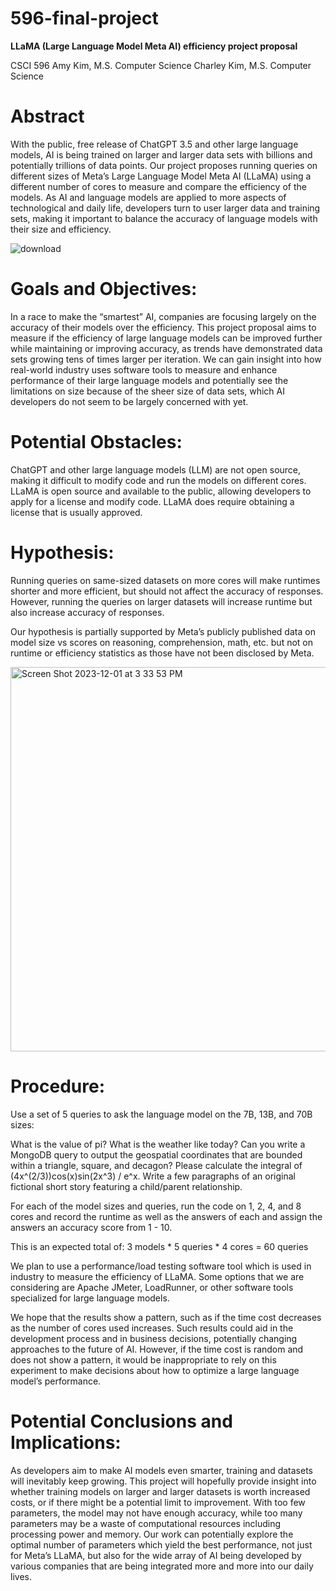 # 596-final-project
**LLaMA (Large Language Model Meta AI) efficiency project proposal**


CSCI 596
Amy Kim, M.S. Computer Science
Charley Kim, M.S. Computer Science


# Abstract
With the public, free release of ChatGPT 3.5 and other large language models, AI is being trained on larger and larger data sets with billions and potentially trillions of data points. Our project proposes running queries on different sizes of Meta’s Large Language Model Meta AI (LLaMA) using a different number of cores to measure and compare the efficiency of the models. As AI and language models are applied to more aspects of technological and daily life, developers turn to user larger data and training sets, making it important to balance the accuracy of language models with their size and efficiency. 


![download](https://github.com/amykim21/596-final-project/assets/69876199/06f7d8fb-a11a-4d34-82cd-9f6dcc52d0c3)


# Goals and Objectives:
In a race to make the “smartest” AI, companies are focusing largely on the accuracy of their models over the efficiency. This project proposal aims to measure if the efficiency of large language models can be improved further while maintaining or improving accuracy, as trends have demonstrated data sets growing tens of times larger per iteration. We can gain insight into how real-world industry uses software tools to measure and enhance performance of their large language models and potentially see the limitations on size because of the sheer size of data sets, which AI developers do not seem to be largely concerned with yet. 


# Potential Obstacles:
ChatGPT and other large language models (LLM) are not open source, making it difficult to modify code and run the models on different cores. LLaMA is open source and available to the public, allowing developers to apply for a license and modify code. LLaMA does require obtaining a license that is usually approved. 


# Hypothesis:
Running queries on same-sized datasets on more cores will make runtimes shorter and more efficient, but should not affect the accuracy of responses. However, running the queries on larger datasets will increase runtime but also increase accuracy of responses. 

Our hypothesis is partially supported by Meta’s publicly published data on model size vs scores on reasoning, comprehension, math, etc. but not on runtime or efficiency statistics as those have not been disclosed by Meta.


<img width="615" alt="Screen Shot 2023-12-01 at 3 33 53 PM" src="https://github.com/amykim21/596-final-project/assets/46797363/e13bd014-a81c-4a47-9fff-525d8928c06c">


# Procedure:
Use a set of 5 queries to ask the language model on the 7B, 13B, and 70B sizes:

What is the value of pi?
What is the weather like today?
Can you write a MongoDB query to output the geospatial coordinates that are bounded within a triangle, square, and decagon?
Please calculate the integral of (4x^(2/3))cos(x)sin(2x^3) / e^x.
Write a few paragraphs of an original fictional short story featuring a child/parent relationship. 

For each of the model sizes and queries, run the code on 1, 2, 4, and 8 cores and record the runtime as well as the answers of each and assign the answers an accuracy score from 1 - 10. 

This is an expected total of:
3 models * 5 queries * 4 cores = 60 queries

We plan to use a performance/load testing software tool which is used in industry to measure the efficiency of LLaMA. Some options that we are considering are Apache JMeter, LoadRunner, or other software tools specialized for large language models.

We hope that the results show a pattern, such as if the time cost decreases as the number of cores used increases. Such results could aid in the development process and in business decisions, potentially changing approaches to the future of AI. However, if the time cost is random and does not show a pattern, it would be inappropriate to rely on this experiment to make decisions about how to optimize a large language model’s performance.


# Potential Conclusions and Implications:
As developers aim to make AI models even smarter, training and datasets will inevitably keep growing. This project will hopefully provide insight into whether training models on larger and larger datasets is worth increased costs, or if there might be a potential limit to improvement. With too few parameters, the model may not have enough accuracy, while too many parameters may be a waste of computational resources including processing power and memory.  Our work can potentially explore the optimal number of parameters which yield the best performance, not just for Meta’s LLaMA, but also for the wide array of AI being developed by various companies that are being integrated more and more into our daily lives. 
